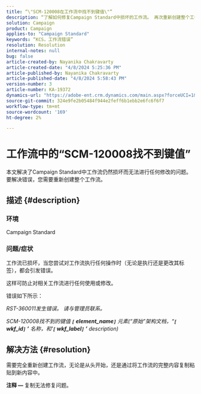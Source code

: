 ```yaml
---
title: “\"SCM-120008在工作流中找不到键值\"”
description: “了解如何修复Campaign Standard中损坏的工作流。 再次重新创建整个工作流。”
solution: Campaign
product: Campaign
applies-to: "Campaign Standard"
keywords: “KCS，工作流错误”
resolution: Resolution
internal-notes: null
bug: false
article-created-by: Nayanika Chakravarty
article-created-date: "4/8/2024 5:25:36 PM"
article-published-by: Nayanika Chakravarty
article-published-date: "4/8/2024 5:58:43 PM"
version-number: 3
article-number: KA-19372
dynamics-url: "https://adobe-ent.crm.dynamics.com/main.aspx?forceUCI=1&pagetype=entityrecord&etn=knowledgearticle&id=4dca4800-cdf5-ee11-a1fe-6045bd006295"
source-git-commit: 324e9fe2b05484f944e2feff6b1ebb2e6fc6f6f7
workflow-type: tm+mt
source-wordcount: '169'
ht-degree: 2%

---
```


# 工作流中的“SCM-120008找不到键值”


本文解决了Campaign Standard中工作流仍然损坏而无法进行任何修改的问题。 要解决错误，您需要重新创建整个工作流。

## 描述 {#description}


### 环境

Campaign Standard

### 问题/症状

工作流已损坏，当您尝试对工作流执行任何操作时（无论是执行还是更改其标签），都会引发错误。

这样可防止对相关工作流进行任何使用或修改。

错误如下所示：

*RST-360011发生错误。 请与管理员联系。*

*SCM-120008找不到&#x200B;的&#x200B;键值 <b>`[` element_name`]` </b> 元素(“原始”架构文档，“<b>`[` wkf_id`]` ’</b> 名称，和&#39;<b>`[` wkf_label`]` ’</b> description)*


## 解决方法 {#resolution}


需要完全重新创建工作流，无论是从头开始，还是通过将工作流的完整内容复制粘贴到新内容中。

<b>注释 —  </b>复制无法修复问题。
